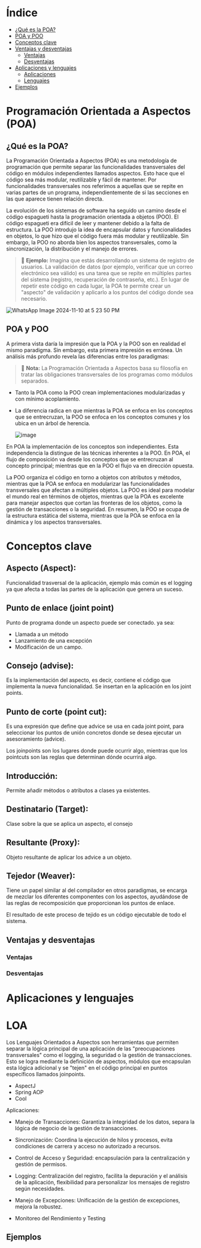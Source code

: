 # Índice
* [¿Qué es la POA?](#que-es-la-poa)
* [POA y POO](#poa-y-poo)
* [Conceptos clave](#conceptos-clave)
* [Ventajas y desventajas](#ventajas-y-desventajas)
  * [Ventajas](#ventajas)
  * [Desventajas](#desventajas)
* [Aplicaciones y lenguajes](#aplicaciones-y-lenguajes)
  * [Aplicaciones](#aplicaciones)
  * [Lenguajes](#lenguajes)
* [Ejemplos](#ejemplos)

# Programación Orientada a Aspectos (POA)

## ¿Qué es la POA?

La Programación Orientada a Aspectos (POA) es una metodología de programación que permite separar las funcionalidades transversales del código en módulos independientes llamados aspectos. Esto hace que el código sea más modular, reutilizable y fácil de mantener. Por funcionalidades transversales nos referimos a aquellas que se repite en varias partes de un programa, independientemente de si las secciones en las que aparece tienen relación directa.

La evolución de los sistemas de software ha seguido un camino desde el código espagueti hasta la programación orientada a objetos (POO). El código espagueti era difícil de leer y mantener debido a la falta de estructura. La POO introdujo la idea de encapsular datos y funcionalidades en objetos, lo que hizo que el código fuera más modular y reutilizable. Sin embargo, la POO no aborda bien los aspectos transversales, como la sincronización, la distribución y el manejo de errores.

>  📌 **Ejemplo:** Imagina que estás desarrollando un sistema de registro de usuarios. La validación de datos (por ejemplo, verificar que un correo electrónico sea válido) es una tarea que se repite en múltiples partes del sistema (registro, recuperación de contraseña, etc.). En lugar de repetir este código en cada lugar, la POA te permite crear un "aspecto" de validación y aplicarlo a los puntos del código donde sea necesario.

   ![WhatsApp Image 2024-11-10 at 5 23 50 PM](https://github.com/user-attachments/assets/7b0111b7-74b3-47a0-9899-7fbd3ace740a)


## POA y POO

A primera vista daría la impresión que la POA y la POO son en realidad el mismo paradigma. Sin embargo, esta primera impresión es errónea. Un análisis más profundo revela las diferencias entre los paradigmas:


> 📝 **Nota:** La Programación Orientada a Aspectos basa su filosofía en tratar las obligaciones transversales de los programas como módulos separados.


- Tanto la POA como la POO crean implementaciones modularizadas y con mínimo acoplamiento. 
- La diferencia radica en que mientras la POA se enfoca en los conceptos que se entrecruzan, la POO se enfoca en los conceptos comunes y los ubica en un árbol de herencia.

  ![image](https://github.com/user-attachments/assets/097eb323-9bdb-4f1d-8a74-1b2963ae0c44)

En POA la implementación de los conceptos son independientes. Esta independencia la distingue de las técnicas inherentes a la POO. En POA, el flujo de composición va desde los conceptos que se entrecruzan al concepto principal; mientras que en la POO el flujo va en dirección opuesta.

La POO organiza el código en torno a objetos con atributos y métodos, mientras que la POA se enfoca en modularizar las funcionalidades transversales que afectan a múltiples objetos. La POO es ideal para modelar el mundo real en términos de objetos, mientras que la POA es excelente para manejar aspectos que cortan las fronteras de los objetos, como la gestión de transacciones o la seguridad. En resumen, la POO se ocupa de la estructura estática del sistema, mientras que la POA se enfoca en la dinámica y los aspectos transversales.

# Conceptos clave

## Aspecto (Aspect): 
Funcionalidad trasversal de la aplicación, ejemplo más común es el logging ya que afecta a todas las partes de la aplicación que genera un suceso. 

## Punto de enlace (joint point)
Punto de programa donde un aspecto puede ser conectado. ya sea: 
- Llamada a un método 
- Lanzamiento de una excepción 
- Modificación de un campo. 

## Consejo (advise): 
Es la implementación del aspecto, es decir, contiene el código que implementa la nueva funcionalidad. Se insertan en la aplicación en los joint points. 

## Punto de corte (point cut):
Es una expresión que define que advice se usa en cada joint point, para seleccionar los puntos de unión concretos donde se desea ejecutar un asesoramiento (advice). 

Los joinpoints son los lugares donde puede ocurrir algo, mientras que los pointcuts son las reglas que determinan dónde ocurrirá algo. 

## Introducción:
Permite añadir métodos o atributos a clases ya existentes.

## Destinatario (Target):
Clase sobre la que se aplica un aspecto, el consejo  

## Resultante (Proxy): 
Objeto resultante de aplicar los advice a un objeto.  

## Tejedor (Weaver):
Tiene un papel similar al del compilador en otros paradigmas, se encarga de mezclar los diferentes componentes con los aspectos, ayudándose de las reglas de recomposición que proporcionan los puntos de enlace.  

El resultado de este proceso de tejido es un código ejecutable de todo el sistema.



## Ventajas y desventajas

### Ventajas

### Desventajas

# Aplicaciones y lenguajes
# LOA 
Los Lenguajes Orientados a Aspectos son herramientas que permiten separar la lógica principal de una aplicación de las "preocupaciones transversales" como el logging, la seguridad o la gestión de transacciones. Esto se logra mediante la definición de aspectos, módulos que encapsulan esta lógica adicional y se "tejen" en el código principal en puntos específicos llamados joinpoints. 
- AspectJ
- Spring AOP
- Cool

Aplicaciones: 

- Manejo de Transacciones: Garantiza la integridad de los datos, separa la lógica de negocio de la gestión de transacciones. 

- Sincronización: Coordina la ejecución de hilos y procesos, evita condiciones de carrera y acceso no autorizado a recursos. 

- Control de Acceso y Seguridad: encapsulación para la centralización y gestión de permisos. 

- Logging: Centralización del registro, facilita la depuración y el análisis de la aplicación, flexibilidad para personalizar los mensajes de registro según necesidades. 

- Manejo de Excepciones: Unificación de la gestión de excepciones, mejora la robustez.

- Monitoreo del Rendimiento y Testing



## Ejemplos

